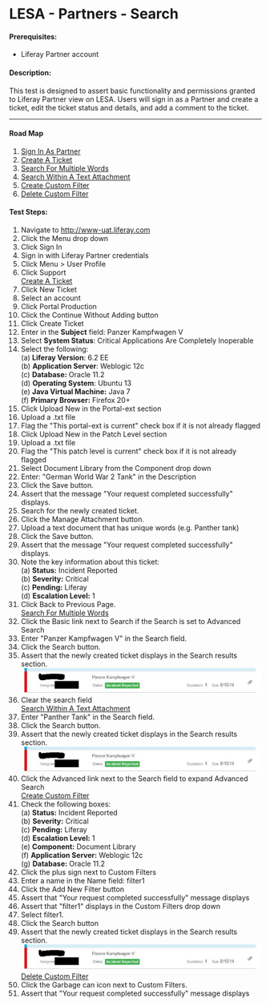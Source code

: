 LESA - Partners - Search
======================== 

#### Prerequisites: ####
* Liferay Partner account


#### Description: ####
This test is designed to assert basic functionality and permissions granted to Liferay Partner view on LESA. Users will sign in as a Partner and create a ticket, edit the ticket status and details, and add a comment to the ticket.

****

#### Road Map ####
1. [Sign In As Partner](#SignInAsPartner)
1. [Create A Ticket](#CreateATicket)
1. [Search For Multiple Words](#SearchForMultipleWords)
1. [Search Within A Text Attachment](#SearchWithinATextAttachment)
1. [Create Custom Filter](#CreateCustomFilter)
1. [Delete Custom Filter](#DeleteCustomFilter)

#### Test Steps: ####
1. <a href="#SignInAsPartner" name="SignInAsPartner"></a>Navigate to http://www-uat.liferay.com
1. Click the Menu drop down
1. Click Sign In
1. Sign in with Liferay Partner credentials
1. Click Menu > User Profile
1. Click Support    
<a href="#CreateATicket" name="CreateATicket">Create A Ticket</a>
1. Click New Ticket
1. Select an account
1. Click Portal Production
1. Click the Continue Without Adding button
1. Click Create Ticket
1. Enter in the <b>Subject</b> field: Panzer Kampfwagen V
1. Select <b>System Status</b>: Critical Applications Are Completely Inoperable
1. Select the following:    
	(a) **Liferay Version**:	 6.2 EE    
	(b) **Application Server**:	Weblogic 12c    
	(c) **Database:**			Oracle 11.2    
	(d) **Operating System**:	Ubuntu 13    
	(e) **Java Virtual Machine:**	Java 7    
	(f) **Primary Browser:**		Firefox 20+
1. Click Upload New in the Portal-ext section
1. Upload a .txt file
1. Flag the "This portal-ext is current" check box if it is not already flagged
1. Click Upload New in the Patch Level section
1. Upload a .txt file
1. Flag the "This patch level is current" check box if it is not already flagged
1. Select Document Library from the Component drop down
1. Enter: "German World War 2 Tank" in the Description
1. Click the Save button.
1. Assert that the message "Your request completed successfully" displays.
1. Search for the newly created ticket.
1. Click the Manage Attachment button.
1. Upload a text document that has unique words (e.g. Panther tank)
1. Click the Save button.
1. Assert that the message "Your request completed successfully" displays.
1. Note the key information about this ticket:    
	(a) **Status:**			Incident Reported    
	(b) **Severity:**		Critical    
	(c) **Pending:**		Liferay    
	(d) **Escalation Level:**	1    
1. Click Back to Previous Page.    
<a href="#SearchForMultipleWords" name="SearchForMultipleWords">Search For Multiple Words</a>
1. Click the Basic link next to Search if the Search is set to Advanced Search 
1. Enter "Panzer Kampfwagen V" in the Search field.
1. Click the Search button.
1. Assert that the newly created ticket displays in the Search results section.    
![image01](../images/LESA-partners-search/LESA-partners-search01.jpg)
1. Clear the search field    
<a href="#SearchWithinATextAttachment" name="SearchWithinATextAttachment">Search Within A Text Attachment</a>
1. Enter "Panther Tank" in the Search field.
1. Click the Search button.
1. Assert that the newly created ticket displays in the Search results section.   
![image01](../images/LESA-partners-search/LESA-partners-search01.jpg)
1. Click the Advanced link next to the Search field to expand Advanced Search   
<a href="#CreateCustomFilter" name="CreateCustomFilter">Create Custom Filter</a>
1. Check the following boxes:    
	(a) **Status:**			Incident Reported    
	(b) **Severity:**		Critical    
	(c) **Pending:**		Liferay    
	(d) **Escalation Level:**	1    
	(e) **Component:**		Document Library   
	(f) **Application Server:**	Weblogic 12c    
	(g) **Database:**			Oracle 11.2
1. Click the plus sign next to Custom Filters
1. Enter a name in the Name field: filter1
1. Click the Add New Filter button
1. Assert that "Your request completed successfully" message displays
1. Assert that "filter1" displays in the Custom Filters drop down
1. Select filter1.
1. Click the Search button
1. Assert that the newly created ticket displays in the Search results section.    
![image01](../images/LESA-partners-search/LESA-partners-search01.jpg)    
<a href="#DeleteCustomFilter" name="DeleteCustomFilter">Delete Custom Filter</a>
1. Click the Garbage can icon next to Custom Filters.
1. Assert that "Your request completed successfully" message displays
